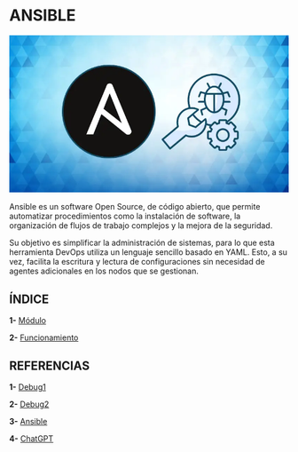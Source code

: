 # ANSIBLE

![ansible](img/ansible.webp)

Ansible es un software Open Source, de código abierto, que permite automatizar procedimientos como la instalación de software, la organización de flujos de trabajo complejos y la mejora de la seguridad.

Su objetivo es simplificar la administración de sistemas, para lo que esta herramienta DevOps utiliza un lenguaje sencillo basado en YAML. Esto, a su vez, facilita la escritura y lectura de configuraciones sin necesidad de agentes adicionales en los nodos que se gestionan.

## ÍNDICE

**1-** [Módulo](modulo.md)

**2-** [Funcionamiento](funcionamiento.md)

## REFERENCIAS

**1-** [Debug1](https://labex.io/es/tutorials/ansible-ansible-playbook-basics-390426)

**2-** [Debug2](https://www.ochobitshacenunbyte.com/2020/01/07/10-modulos-importantes-para-ansible/)

**3-** [Ansible](https://www.godaddy.com/resources/es/crearweb/que-es-ansible)

**4-** [ChatGPT](https://chatgpt.com/)

